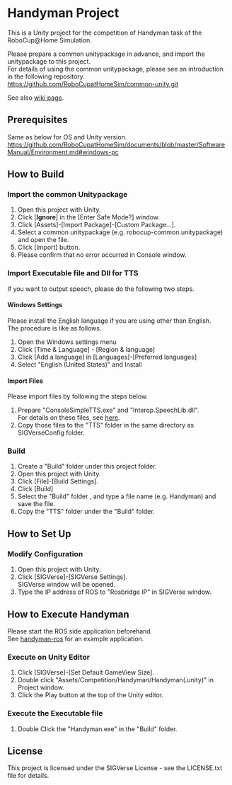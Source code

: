 # Handyman Project

This is a Unity project for the competition of Handyman task of the RoboCup@Home Simulation.

Please prepare a common unitypackage in advance, and import the unitypackage to this project.  
For details of using the common unitypackage, please see an introduction in the following repository.
https://github.com/RoboCupatHomeSim/common-unity.git

See also [wiki page](https://github.com/RoboCupatHomeSim/handyman-unity/wiki).

## Prerequisites

Same as below for OS and Unity version.
https://github.com/RoboCupatHomeSim/documents/blob/master/SoftwareManual/Environment.md#windows-pc

## How to Build

### Import the common Unitypackage

1. Open this project with Unity.
2. Click [**Ignore**] in the [Enter Safe Mode?] window.
3. Click [Assets]-[Import Package]-[Custom Package...].
4. Select a common unitypackage (e.g. robocup-common.unitypackage) and open the file.
5. Click [Import] button.
6. Please confirm that no error occurred in Console window.


### Import Executable file and Dll for TTS

If you want to output speech, please do the following two steps.

#### Windows Settings
Please install the English language if you are using other than English.  
The procedure is like as follows.
1. Open the Windows settings menu
2. Click [Time & Language] - [Region & language]
3. Click [Add a language] in [Languages]-[Preferred languages]
4. Select "English (United States)" and Install

#### Import Files
Please import files by following the steps below.
1. Prepare "ConsoleSimpleTTS.exe" and "Interop.SpeechLib.dll".  
For details on these files, see [here](https://github.com/RoboCupatHomeSim/console-simple-tts).
2. Copy those files to the "TTS" folder in the same directory as SIGVerseConfig folder.


### Build
1. Create a "Build" folder under this project folder.
1. Open this project with Unity.
1. Click [File]-[Build Settings].
1. Click [Build]
1. Select the "Build" folder , and type a file name (e.g. Handyman) and save the file.
1. Copy the "TTS" folder under the "Build" folder.

## How to Set Up

### Modify Configuration

1. Open this project with Unity.
2. Click [SIGVerse]-[SIGVerse Settings].  
SIGVerse window will be opened.
3. Type the IP address of ROS to "Rosbridge IP" in SIGVerse window.

## How to Execute Handyman

Please start the ROS side application beforehand.  
See [handyman-ros](https://github.com/RoboCupatHomeSim/handyman-ros) for an example application.

### Execute on Unity Editor
1. Click [SIGVerse]-[Set Default GameView Size].
2. Double click "Assets/Competition/Handyman/Handyman(.unity)" in Project window.
3. Click the Play button at the top of the Unity editor.

### Execute the Executable file
1. Double Click the "Handyman.exe" in the "Build" folder.

## License

This project is licensed under the SIGVerse License - see the LICENSE.txt file for details.
